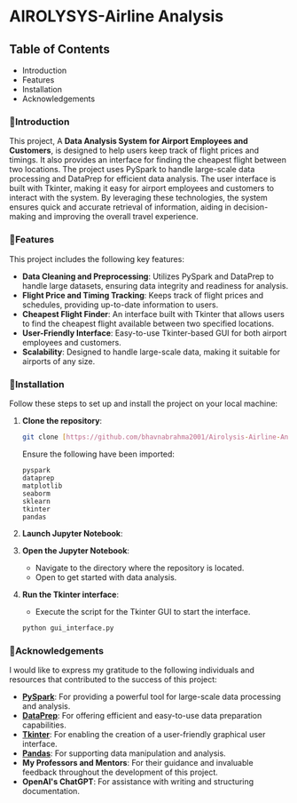 # AIROLYSYS-Airline Analysis

## Table of Contents
- Introduction
- Features
- Installation
- Acknowledgements

### 📍Introduction
This project, A **Data Analysis System for Airport Employees and Customers**, is designed to help users keep track of flight prices and timings. It also provides an interface for finding the cheapest flight between two locations. The project uses PySpark to handle large-scale data processing and DataPrep for efficient data analysis. The user interface is built with Tkinter, making it easy for airport employees and customers to interact with the system. By leveraging these technologies, the system ensures quick and accurate retrieval of information, 
aiding in decision-making and improving the overall travel experience.

### 📍Features
This project includes the following key features:

- **Data Cleaning and Preprocessing**: Utilizes PySpark and DataPrep to handle large datasets, ensuring data integrity and readiness for analysis.
- **Flight Price and Timing Tracking**: Keeps track of flight prices and schedules, providing up-to-date information to users.
- **Cheapest Flight Finder**: An interface built with Tkinter that allows users to find the cheapest flight available between two specified locations.
- **User-Friendly Interface**: Easy-to-use Tkinter-based GUI for both airport employees and customers.
- **Scalability**: Designed to handle large-scale data, making it suitable for airports of any size.

### 📍Installation

Follow these steps to set up and install the project on your local machine:

1. **Clone the repository**:
   ```sh
   git clone [https://github.com/bhavnabrahma2001/Airolysis-Airline-Analysis.git]
   ```


   Ensure the following have been imported:
   ```plaintext
   pyspark
   dataprep
   matplotlib
   seaborm
   sklearn
   tkinter
   pandas
   ```

5. **Launch Jupyter Notebook**:

6. **Open the Jupyter Notebook**:
   - Navigate to the directory where the repository is located.
   - Open to get started with data analysis.

7. **Run the Tkinter interface**:
   - Execute the script for the Tkinter GUI to start the interface.
   ```sh
   python gui_interface.py
   ```
### 📍Acknowledgements

I would like to express my gratitude to the following individuals and resources that contributed to the success of this project:

- **[PySpark](https://spark.apache.org/docs/latest/api/python/)**: For providing a powerful tool for large-scale data processing and analysis.
- **[DataPrep](https://sfu-db.github.io/dataprep/)**: For offering efficient and easy-to-use data preparation capabilities.
- **[Tkinter](https://docs.python.org/3/library/tkinter.html)**: For enabling the creation of a user-friendly graphical user interface.
- **[Pandas](https://pandas.pydata.org/)**: For supporting data manipulation and analysis.
- **My Professors and Mentors**: For their guidance and invaluable feedback throughout the development of this project.
- **OpenAI's ChatGPT**: For assistance with writing and structuring documentation.

##
